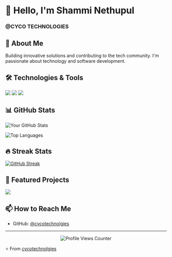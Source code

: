# 👋 Hello, I'm Shammi Nethupul
### @CYCO TECHNOLOGIES

## 🚀 About Me
Building innovative solutions and contributing to the tech community. I'm passionate about technology and software development.

## 🛠️ Technologies & Tools
![](https://img.shields.io/badge/Code-JavaScript-informational?style=flat&logo=javascript&logoColor=white&color=2bbc8a)
![](https://img.shields.io/badge/Tools-Git-informational?style=flat&logo=git&logoColor=white&color=2bbc8a)
![](https://img.shields.io/badge/Tools-GitHub-informational?style=flat&logo=github&logoColor=white&color=2bbc8a)

## 📊 GitHub Stats

![Your GitHub Stats](https://github-readme-stats.vercel.app/api?username=cycotechnolgies&show_icons=true&theme=radical)

![Top Languages](https://github-readme-stats.vercel.app/api/top-langs/?username=cycotechnolgies&layout=compact&theme=radical)

## 🔥 Streak Stats
[![GitHub Streak](https://github-readme-streak-stats.herokuapp.com/?user=cycotechnolgies&theme=dark)](https://git.io/streak-stats)

## 🌟 Featured Projects
<a href="https://github.com/cycotechnolgies/cycotechnolgies">
  <img align="center" src="https://github-readme-stats.vercel.app/api/pin/?username=cycotechnolgies&repo=cycotechnolgies&theme=radical" />
</a>

## 📫 How to Reach Me
- GitHub: [@cycotechnolgies](https://github.com/cycotechnolgies)

---

<p align="center">
  <img src="https://komarev.com/ghpvc/?username=cycotechnolgies&color=green" alt="Profile Views Counter">
</p>

⭐️ From [cycotechnolgies](https://github.com/cycotechnolgies)
